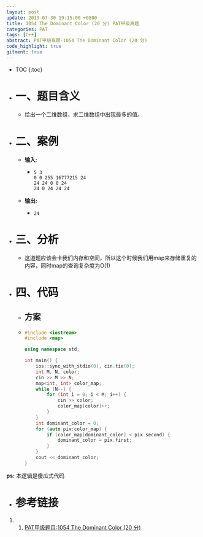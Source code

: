 ```yaml
---
layout: post
update: 2019-07-30 19:15:00 +0800
title: 1054 The Dominant Color (20 分) PAT甲级真题
categories: PAT
tags: [C++]
abstract: PAT甲级真题-1054 The Dominant Color (20 分)
code_highlight: true
gitment: true
---
```

* TOC
{:toc}
* # 一、题目含义

    * 给出一个二维数组，求二维数组中出现最多的值。
* # 二、案例
  
    * **输入:**    
        *   ```none
            5 3
            0 0 255 16777215 24
            24 24 0 0 24
            24 0 24 24 24
            ```
    * **输出:** 
        *   ```none
            24
            ```
* # 三、分析
    * 这道题应该会卡我们内存和空间，所以这个时候我们用map来存储重复的内容，同时map的查询复杂度为O(1)
* # 四、代码
  
    *   ## 方案
    *   ```cpp
        #include <iostream>
        #include <map>
        
        using namespace std;
        
        int main() {
            ios::sync_with_stdio(0), cin.tie(0);
            int M, N, color;
            cin >> M >> N;
            map<int, int> color_map;
            while (N--) {
                for (int i = 0; i < M; i++) {
                    cin >> color;
                    color_map[color]++;
                }
            }
            int dominant_color = 0;
            for (auto pix:color_map) {
                if (color_map[dominant_color] < pix.second) {
                    dominant_color = pix.first;
                }
            }
            cout << dominant_color;
        }
        ```

**ps:** 本逻辑是傻瓜式代码
* # 参考链接

1. 1. [PAT甲级题目:1054 The Dominant Color (20 分)](https://pintia.cn/problem-sets/994805342720868352/problems/994805422639136768)